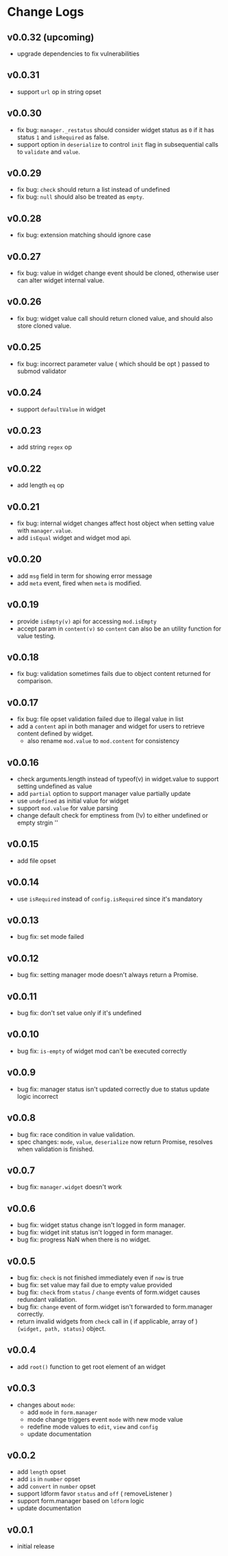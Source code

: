 # Change Logs

## v0.0.32 (upcoming)

 - upgrade dependencies to fix vulnerabilities


## v0.0.31

 - support `url` op in string opset


## v0.0.30

 - fix bug: `manager._restatus` should consider widget status as `0` if it has status `1` and `isRequired` as false.
 - support option in `deserialize` to control `init` flag in subsequential calls to `validate` and `value`. 


## v0.0.29

 - fix bug: `check` should return a list instead of undefined
 - fix bug: `null` should also be treated as `empty`.


## v0.0.28

 - fix bug: extension matching should ignore case


## v0.0.27

 - fix bug: value in widget change event should be cloned, otherwise user can alter widget internal value.


## v0.0.26

 - fix bug: widget value call should return cloned value, and should also store cloned value.


## v0.0.25

 - fix bug: incorrect parameter value ( which should be opt ) passed to submod validator


## v0.0.24

 - support `defaultValue` in widget


## v0.0.23

 - add string `regex` op


## v0.0.22

 - add length `eq` op


## v0.0.21

 - fix bug: internal widget changes affect host object when setting value with `manager.value`.
 - add `isEqual` widget and widget mod api.


## v0.0.20

 - add `msg` field in term for showing error message
 - add `meta` event, fired when `meta` is modified.


## v0.0.19

 - provide `isEmpty(v)` api for accessing `mod.isEmpty`
 - accept param in `content(v)` so `content` can also be an utility function for value testing.


## v0.0.18

 - fix bug: validation sometimes fails due to object content returned for comparison.


## v0.0.17

 - fix bug: file opset validation failed due to illegal value in list
 - add a `content` api in both manager and widget for users to retrieve content defined by widget.
   - also rename `mod.value` to `mod.content` for consistency


## v0.0.16

 - check arguments.length instead of typeof(v) in widget.value to support setting undefined as value
 - add `partial` option to support manager value partially update
 - use `undefined` as initial value for widget
 - support `mod.value` for value parsing
 - change default check for emptiness from (!v) to either undefined or empty strgin ''


## v0.0.15

 - add file opset


## v0.0.14

 - use `isRequired` instead of `config.isRequired` since it's mandatory


## v0.0.13

 - bug fix: set mode failed


## v0.0.12

 - bug fix: setting manager mode doesn't always return a Promise.


## v0.0.11

 - bug fix: don't set value only if it's undefined


## v0.0.10

 - bug fix: `is-empty` of widget mod can't be executed correctly


## v0.0.9

 - bug fix: manager status isn't updated correctly due to status update logic incorrect


## v0.0.8

 - bug fix: race condition in value validation.
 - spec changes: `mode`, `value`, `deserialize` now return Promise, resolves when validation is finished.


## v0.0.7

 - bug fix: `manager.widget` doesn't work


## v0.0.6

 - bug fix: widget status change isn't logged in form manager.
 - bug fix: widget init status isn't logged in form manager.
 - bug fix: progress NaN when there is no widget.


## v0.0.5

 - bug fix: `check` is not finished immediately even if `now` is true
 - bug fix: set value may fail due to empty value provided
 - bug fix: `check` from `status` / `change` events of form.widget causes redundant validation.
 - bug fix: `change` event of form.widget isn't forwarded to form.manager correctly.
 - return invalid widgets from `check` call in ( if applicable, array of ) `{widget, path, status}` object.


## v0.0.4

 - add `root()` function to get root element of an widget


## v0.0.3

 - changes about `mode`:
   - add `mode` in `form.manager`
   - mode change triggers event `mode` with new mode value
   - redefine mode values to `edit`, `view` and `config`
   - update documentation

## v0.0.2

 - add `length` opset
 - add `is` in `number` opset
 - add `convert` in `number` opset
 - support ldform favor `status` and `off` ( removeListener )
 - support form.manager based on `ldform` logic
 - update documentation


## v0.0.1

 - initial release
